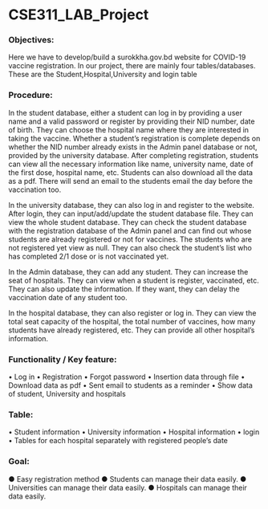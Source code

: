 # CSE311_LAB_Project

###  Objectives:

Here we have to develop/build a surokkha.gov.bd website for COVID-19 vaccine registration. In our project, there are mainly four tables/databases. These are the Student,Hospital,University and login table


###  Procedure:

In the student database, either a student can log in by providing a user name and a valid password or register by providing their NID number, date of birth. They can choose the hospital name where they are interested in taking the vaccine. Whether a student’s registration is complete depends on whether the NID number already exists in the Admin panel database or not, provided by the university database. After completing registration, students can view all the necessary information like name, university name, date of the first dose, hospital name, etc. Students can also download all the data as a pdf. There will send an email to the students email the day before the vaccination too. 

In the university database, they can also log in and register to the website. After login, they can input/add/update the student database file. They can view the whole student database. They can check the student database with the registration database of the Admin panel and can find out whose students are already registered or not for vaccines. The students who are not registered yet view as null. They can also check the student’s list who has completed 2/1 dose or is not vaccinated yet. 

In the Admin database, they can add any student. They can increase the seat of hospitals. They can view when a student is register, vaccinated, etc. They can also update the information. If they want, they can delay the vaccination date of any student too. 

In the hospital database, they can also register or log in. They can view the total seat capacity of the hospital, the total number of vaccines, how many students have already registered, etc. They can provide all other hospital’s information. 

###  Functionality / Key feature: 


•	Log in 
•	Registration 
•	Forgot password
•	Insertion data through file 
•	Download data as pdf 
•	Sent email to students as a reminder 
•	Show data of student, University and hospitals 


###  Table: 


•	Student information 
•	University information 
•	Hospital information 
•	login  
•	Tables for each hospital separately with registered people’s date 

###  Goal:
●	Easy registration method
●	Students can manage their data easily.
●	Universities can manage their data easily.
●	Hospitals can manage their data easily.

